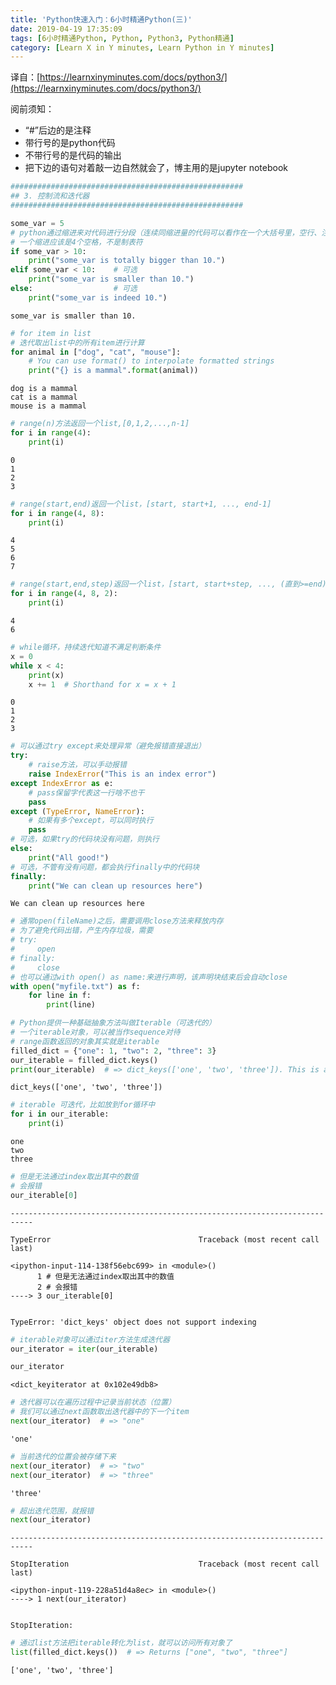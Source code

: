 ```yaml
---
title: 'Python快速入门：6小时精通Python(三)'
date: 2019-04-19 17:35:09
tags: [6小时精通Python, Python, Python3, Python精通]
category: [Learn X in Y minutes, Learn Python in Y minutes]
---
```


译自：[https://learnxinyminutes.com/docs/python3/](https://learnxinyminutes.com/docs/python3/)

阅前须知：

- “#”后边的是注释
- 带行号的是python代码
- 不带行号的是代码的输出
- 把下边的语句对着敲一边自然就会了，博主用的是jupyter notebook

```python
####################################################
## 3. 控制流和迭代器
####################################################
```


```python
some_var = 5
# python通过缩进来对代码进行分段（连续同缩进量的代码可以看作在一个大括号里，空行、注释行自动忽略）
# 一个缩进应该是4个空格，不是制表符
if some_var > 10:
    print("some_var is totally bigger than 10.")
elif some_var < 10:    # 可选
    print("some_var is smaller than 10.")
else:                  # 可选
    print("some_var is indeed 10.")
```

    some_var is smaller than 10.



```python
# for item in list
# 迭代取出list中的所有item进行计算
for animal in ["dog", "cat", "mouse"]:
    # You can use format() to interpolate formatted strings
    print("{} is a mammal".format(animal))
```

    dog is a mammal
    cat is a mammal
    mouse is a mammal



```python
# range(n)方法返回一个list,[0,1,2,...,n-1]
for i in range(4):
    print(i)
```

    0
    1
    2
    3



```python
# range(start,end)返回一个list，[start, start+1, ..., end-1]
for i in range(4, 8):
    print(i)
```

    4
    5
    6
    7



```python
# range(start,end,step)返回一个list，[start, start+step, ..., (直到>=end)]
for i in range(4, 8, 2):
    print(i)
```

    4
    6



```python
# while循环，持续迭代知道不满足判断条件
x = 0
while x < 4:
    print(x)
    x += 1  # Shorthand for x = x + 1
```

    0
    1
    2
    3



```python
# 可以通过try except来处理异常（避免报错直接退出）
try:
    # raise方法，可以手动报错
    raise IndexError("This is an index error")
except IndexError as e:
    # pass保留字代表这一行啥不也干
    pass
except (TypeError, NameError):
    # 如果有多个except，可以同时执行
    pass
# 可选，如果try的代码块没有问题，则执行
else:
    print("All good!")
# 可选，不管有没有问题，都会执行finally中的代码块
finally:
    print("We can clean up resources here")
```

    We can clean up resources here



```python
# 通常open(fileName)之后，需要调用close方法来释放内存
# 为了避免代码出错，产生内存垃圾，需要
# try:
#     open
# finally:
#     close
# 也可以通过with open() as name:来进行声明，该声明块结束后会自动close
with open("myfile.txt") as f:
    for line in f:
        print(line)
```


```python
# Python提供一种基础抽象方法叫做Iterable（可迭代的）
# 一个iterable对象，可以被当作sequence对待
# range函数返回的对象其实就是iterable
filled_dict = {"one": 1, "two": 2, "three": 3}
our_iterable = filled_dict.keys()
print(our_iterable)  # => dict_keys(['one', 'two', 'three']). This is an object that implements our Iterable interface.
```

    dict_keys(['one', 'two', 'three'])



```python
# iterable 可迭代，比如放到for循环中
for i in our_iterable:
    print(i)
```

    one
    two
    three



```python
# 但是无法通过index取出其中的数值
# 会报错
our_iterable[0]
```


    ---------------------------------------------------------------------------

    TypeError                                 Traceback (most recent call last)

    <ipython-input-114-138f56ebc699> in <module>()
          1 # 但是无法通过index取出其中的数值
          2 # 会报错
    ----> 3 our_iterable[0]
    

    TypeError: 'dict_keys' object does not support indexing



```python
# iterable对象可以通过iter方法生成迭代器
our_iterator = iter(our_iterable)
```


```python
our_iterator
```




    <dict_keyiterator at 0x102e49db8>




```python
# 迭代器可以在遍历过程中记录当前状态（位置）
# 我们可以通过next函数取出迭代器中的下一个item
next(our_iterator)  # => "one"
```




    'one'




```python
# 当前迭代的位置会被存储下来
next(our_iterator)  # => "two"
next(our_iterator)  # => "three"
```




    'three'




```python
# 超出迭代范围，就报错
next(our_iterator)
```


    ---------------------------------------------------------------------------

    StopIteration                             Traceback (most recent call last)

    <ipython-input-119-228a51d4a8ec> in <module>()
    ----> 1 next(our_iterator)
    

    StopIteration: 



```python
# 通过list方法把iterable转化为list，就可以访问所有对象了
list(filled_dict.keys())  # => Returns ["one", "two", "three"]
```




    ['one', 'two', 'three']



